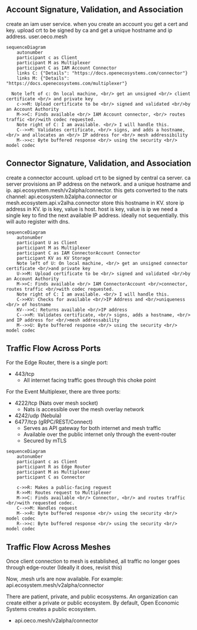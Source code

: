 

## Account Signature, Validation, and Association
create an iam user service. when you create an account you get a cert and key. upload crt to be signed by ca and get a unique hostname and ip address. user.oeco.mesh
```mermaid
sequenceDiagram
    autonumber
    participant c as Client
    participant M as Multiplexer
    participant C as IAM Account Connector
    links C: {"Details": "https://docs.openecosystems.com/connector"}
    links M: {"Details": "https://docs.openecosystems.com/multiplexer"}

  Note left of c: On local machine, <br/> get an unsigned <br/> client certificate <br/> and private key
    c->>M: Upload certificate to be <br/> signed and validated <br/>by an Account Authority
    M->>C: Finds available <br/> IAM Account connector, <br/> routes traffic <br/>with codec requested.
    Note right of C: I am available. <br/> I will handle this.
    C-->>M: Validates certificate, <br/> signs, and adds a hostname, <br/> and allocates an <br/> IP address for <br/> mesh addressibility
    M-->>c: Byte buffered response <br/> using the security <br/> model codec
```

## Connector Signature, Validation, and Association
create a connector account. upload crt to be signed by central ca server. ca server provisions an IP address on the network. and a unique hostname and ip. api.ecosystem.mesh/v2alpha/connector. this gets converted to the nats channel: api.ecosystem.b2alpha.connector or mesh.ecosystem.api.v2alha.connector
store this hostname in KV. store ip address in KV. ip is key, value is host. host is key, value is ip
we need a single key to find the next available IP address. ideally not sequentially.
this will auto register with dns.
```mermaid
sequenceDiagram
    autonumber
    participant U as Client
    participant M as Multiplexer
    participant C as IAM ConnectorAccount Connector
    participant KV as KV Storage
    Note left of U: On local machine, <br/> get an unsigned connector certificate <br/>and private key
    U->>M: Upload certificate to be <br/> signed and validated <br/>by an Account Authority
    M->>C: Finds available <br/> IAM ConnectorAccount <br/>connector, routes traffic <br/>with codec requested.
    Note right of C: I am available. <br/> I will handle this.
    C->>KV: Checks for available <br/>IP Address and <br/>uniqueness <br/> of hostname
    KV-->>C: Returns available <br/>IP address
    C-->>M: Validates certificate, <br/> signs, adds a hostname, <br/> and IP address for <br/>mesh addressability
    M-->>U: Byte buffered response <br/> using the security <br/> model codec
```

## Traffic Flow Across Ports
For the Edge Router, there is a single port:
- 443/tcp
  - All internet facing traffic goes through this choke point

For the Event Multiplexer, there are three ports:
- 4222/tcp (Nats over mesh socket)
    - Nats is accessible over the mesh overlay network
- 4242/udp (Nebula)
- 6477/tcp (gRPC/REST/Connect)
    - Serves as API gateway for both internet and mesh traffic
    - Available over the public internet only through the event-router
    - Secured by mTLS


```mermaid
sequenceDiagram
    autonumber
    participant c as Client
    participant R as Edge Router
    participant M as Multiplexer
    participant C as Connector

    c->>R: Makes a public-facing request
    R->>M: Routes request to Multiplexer
    M->>C: Finds available <br/> Connector, <br/> and routes traffic <br/>with requested codec.
    C-->>M: Handles request
    M-->>R: Byte buffered response <br/> using the security <br/> model codec
    R-->>c: Byte buffered response <br/> using the security <br/> model codec

```

## Traffic Flow Across Meshes
Once client connection to mesh is established, all traffic no longer goes through edge-router (Ideally it does, revisit this)

Now, .mesh urls are now available. For example: api.ecosystem.mesh/v2alpha/connector

There are patient, private, and public ecosystems.
An organization can create either a private or public ecosystem.
By default, Open Economic Systems creates a public ecosystem.
- api.oeco.mesh/v2alpha/connector

